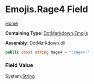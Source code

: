 # Emojis\.Rage4 Field

[Home](../../../README.md)

**Containing Type**: [DotMarkdown](../../README.md)\.[Emojis](../README.md)

**Assembly**: DotMarkdown\.dll

```csharp
public const string Rage4 = ":rage4:"
```

### Field Value

System\.[String](https://docs.microsoft.com/en-us/dotnet/api/system.string)